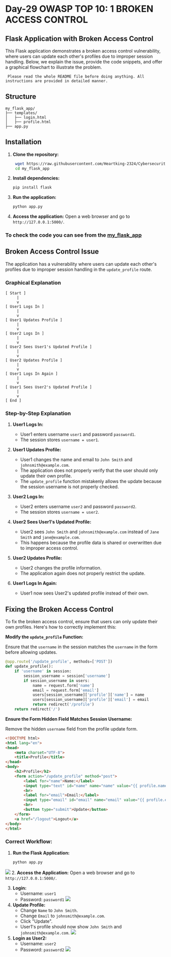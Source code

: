 # Day-29 OWASP TOP 10: 1 BROKEN ACCESS CONTROL
## Flask Application with Broken Access Control

This Flask application demonstrates a broken access control vulnerability, where users can update each other's profiles due to improper session handling. Below, we explain the issue, provide the code snippets, and offer a graphical flowchart to illustrate the problem.

`  Please read the whole README file before doing anything. All instructions are provided in detailed manner. `
## Structure

```
my_flask_app/
├── templates/
│   ├── login.html
│   ├── profile.html
├── app.py
```

## Installation

1. **Clone the repository:**
   ```bash
    wget https://raw.githubusercontent.com/Heartking-2324/Cybersecurity-90days_notes/main/Day-29/my_flask_app
    cd my_flask_app
   ```

3. **Install dependencies:**
   ```bash
   pip install flask
   ```

4. **Run the application:**
   ```bash
   python app.py
   ```

5. **Access the application:**
   Open a web browser and go to `http://127.0.0.1:5000/`.

### To check the code you can see from the [my_flask_app](https://github.com/Heartking-2324/Cybersecurity-90days_notes/tree/main/Day-29/my_flask_app)


## Broken Access Control Issue

The application has a vulnerability where users can update each other's profiles due to improper session handling in the `update_profile` route. 

### Graphical Explanation

```plaintext
[ Start ]
     |
     v
[ User1 Logs In ]
     |
     v
[ User1 Updates Profile ]
     |
     v
[ User2 Logs In ]
     |
     v
[ User2 Sees User1's Updated Profile ]
     |
     v
[ User2 Updates Profile ]
     |
     v
[ User1 Logs In Again ]
     |
     v
[ User1 Sees User2's Updated Profile ]
     |
     v
[ End ]
```

### Step-by-Step Explanation

1. **User1 Logs In:**
   - User1 enters username `user1` and password `password1`.
   - The session stores `username = user1`.

2. **User1 Updates Profile:**
   - User1 changes the name and email to `John Smith` and `johnsmith@example.com`.
   - The application does not properly verify that the user should only update their own profile.
   - The `update_profile` function mistakenly allows the update because the session username is not properly checked.

3. **User2 Logs In:**
   - User2 enters username `user2` and password `password2`.
   - The session stores `username = user2`.

4. **User2 Sees User1's Updated Profile:**
   - User2 sees `John Smith` and `johnsmith@example.com` instead of `Jane Smith` and `jane@example.com`.
   - This happens because the profile data is shared or overwritten due to improper access control.

5. **User2 Updates Profile:**
   - User2 changes the profile information.
   - The application again does not properly restrict the update.

6. **User1 Logs In Again:**
   - User1 now sees User2's updated profile instead of their own.

## Fixing the Broken Access Control

To fix the broken access control, ensure that users can only update their own profiles. Here's how to correctly implement this:

**Modify the `update_profile` Function:**

Ensure that the `username` in the session matches the `username` in the form before allowing updates.

```python
@app.route('/update_profile', methods=['POST'])
def update_profile():
    if 'username' in session:
        session_username = session['username']
        if session_username in users:
            name = request.form['name']
            email = request.form['email']
            users[session_username]['profile']['name'] = name
            users[session_username]['profile']['email'] = email
            return redirect('/profile')
    return redirect('/')
```

**Ensure the Form Hidden Field Matches Session Username:**

Remove the hidden `username` field from the profile update form.

```html
<!DOCTYPE html>
<html lang="en">
<head>
    <meta charset="UTF-8">
    <title>Profile</title>
</head>
<body>
    <h2>Profile</h2>
    <form action="/update_profile" method="post">
        <label for="name">Name:</label>
        <input type="text" id="name" name="name" value="{{ profile.name }}" required>
        <br>
        <label for="email">Email:</label>
        <input type="email" id="email" name="email" value="{{ profile.email }}" required>
        <br>
        <button type="submit">Update</button>
    </form>
    <a href="/logout">Logout</a>
</body>
</html>
```

### Correct Workflow:

1. **Run the Flask Application:**
   ```bash
   python app.py
   ```
![](https://github.com/Heartking-2324/Cybersecurity-90days_notes/blob/main/Day-29/app_py.png?raw=true)
2. **Access the Application:**
   Open a web browser and go to `http://127.0.0.1:5000/`.

3. **Login:**
   - Username: `user1`
   - Password: `password1`
![](https://github.com/Heartking-2324/Cybersecurity-90days_notes/blob/main/Day-29/user1_show_change.jpg?raw=true)
4. **Update Profile:**
   - Change `Name` to `John Smith`.
   - Change `Email` to `johnsmith@example.com`.
   - Click "Update".
   - User1's profile should now show `John Smith` and `johnsmith@example.com`.
![](https://github.com/Heartking-2324/Cybersecurity-90days_notes/blob/main/Day-29/user1_changed_made.png?raw=true)
5. **Login as User2:**
   - Username: `user2`
   - Password: `password2`
  ![](https://github.com/Heartking-2324/Cybersecurity-90days_notes/blob/main/Day-29/user2_show.jpg?raw=true)
